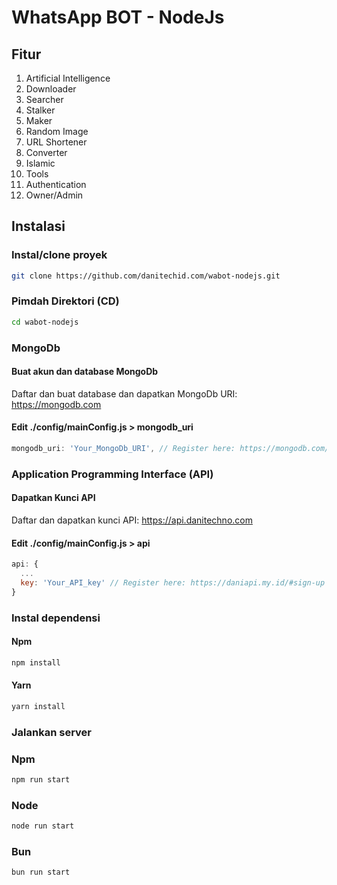 # WhatsApp BOT - NodeJs
## Fitur
1. Artificial Intelligence
2. Downloader
3. Searcher
4. Stalker
5. Maker
6. Random Image
7. URL Shortener
8. Converter
9. Islamic
10. Tools
11. Authentication
12. Owner/Admin

## Instalasi
### Instal/clone proyek
```bash
git clone https://github.com/danitechid.com/wabot-nodejs.git
```

### Pimdah Direktori (CD)
```bash
cd wabot-nodejs
```

### MongoDb
#### Buat akun dan database MongoDb
Daftar dan buat database dan dapatkan MongoDb URI: <a href="https://mongodb.com">https://mongodb.com</a>

#### Edit ./config/mainConfig.js > mongodb_uri
```javascript
mongodb_uri: 'Your_MongoDb_URI', // Register here: https://mongodb.com/#sign-up
```

### Application Programming Interface (API)
#### Dapatkan Kunci API
Daftar dan dapatkan kunci API: <a href="https://api.danitechno.com">https://api.danitechno.com</a>

#### Edit ./config/mainConfig.js > api
```javascript
api: {
  ...
  key: 'Your_API_key' // Register here: https://daniapi.my.id/#sign-up
}
```

### Instal dependensi
#### Npm
```bash
npm install
```
#### Yarn
```bash
yarn install
```

### Jalankan server
### Npm
```bash
npm run start
```

### Node
```bash
node run start
```

### Bun
```bash
bun run start
```